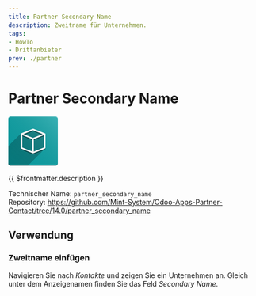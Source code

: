 ```yaml
---
title: Partner Secondary Name
description: Zweitname für Unternehmen.
tags:
- HowTo
- Drittanbieter
prev: ./partner
---
```

# Partner Secondary Name
![](attachments/icon_oms_box.png)

{{ $frontmatter.description }}

Technischer Name: `partner_secondary_name`\
Repository: <https://github.com/Mint-System/Odoo-Apps-Partner-Contact/tree/14.0/partner_secondary_name>

## Verwendung

### Zweitname einfügen

Navigieren Sie nach *Kontakte* und zeigen Sie ein Unternehmen an. Gleich unter dem Anzeigenamen finden Sie das Feld *Secondary Name*.